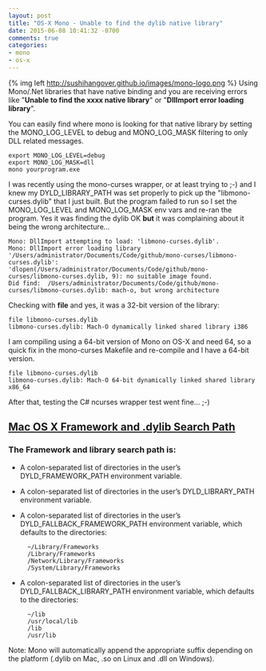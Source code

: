 ```yaml
---
layout: post
title: "OS-X Mono - Unable to find the dylib native library"
date: 2015-06-08 10:41:32 -0700
comments: true
categories: 
- mono
- os-x
---
```

{% img left http://sushihangover.github.io/images/mono-logo.png  %}
Using Mono/.Net libraries that have native binding and you are receiving errors like 
"**Unable to find the xxxx native library**" or "**DllImport error loading library**". 

You can easily find where mono is looking for that native library by setting the MONO_LOG_LEVEL to debug and MONO_LOG_MASK filtering to only DLL related messages.

    export MONO_LOG_LEVEL=debug
    export MONO_LOG_MASK=dll
    mono yourprogram.exe

I was recently using the mono-curses wrapper, or at least trying to ;-) and I knew my DYLD_LIBRARY_PATH was set properly to pick up the "libmono-curses.dylib" that I just built. But the program failed to run so I set the MONO_LOG_LEVEL and MONO_LOG_MASK env vars and re-ran the program. Yes it was finding the dylib OK **but** it was complaining about it being the wrong architecture... 

    Mono: DllImport attempting to load: 'libmono-curses.dylib'.
    Mono: DllImport error loading library '/Users/administrator/Documents/Code/github/mono-curses/libmono-curses.dylib': 'dlopen(/Users/administrator/Documents/Code/github/mono-curses/libmono-curses.dylib, 9): no suitable image found.
    Did find:  /Users/administrator/Documents/Code/github/mono-curses/libmono-curses.dylib: mach-o, but wrong architecture        

Checking with **file** and yes, it was a 32-bit version of the library:

    file libmono-curses.dylib
    libmono-curses.dylib: Mach-O dynamically linked shared library i386

I am compiling using a 64-bit version of Mono on OS-X and need 64, so a quick fix in the mono-curses Makefile and re-compile and I have a 64-bit version.

    file libmono-curses.dylib 
    libmono-curses.dylib: Mach-O 64-bit dynamically linked shared library x86_64

After that, testing the C# ncurses wrapper test went fine... ;-)


## [Mac OS X Framework and .dylib Search Path](http://www.mono-project.com/docs/advanced/pinvoke/#mac-os-x-framework-and-dylib-search-path)
### The Framework and library search path is:

* A colon-separated list of directories in the user’s DYLD_FRAMEWORK_PATH environment variable.
* A colon-separated list of directories in the user’s DYLD_LIBRARY_PATH environment variable.
* A colon-separated list of directories in the user’s DYLD_FALLBACK_FRAMEWORK_PATH environment variable, which defaults to the directories:

		~/Library/Frameworks
		/Library/Frameworks
		/Network/Library/Frameworks
		/System/Library/Frameworks

* A colon-separated list of directories in the user’s DYLD_FALLBACK_LIBRARY_PATH environment variable, which defaults to the directories:

		~/lib
		/usr/local/lib
		/lib
		/usr/lib


Note: Mono will automatically append the appropriate suffix depending on the platform (.dylib on Mac, .so on Linux and .dll on Windows).